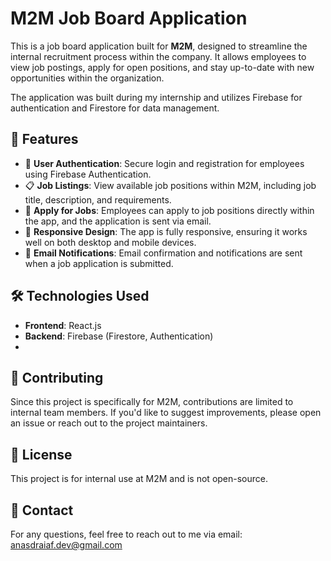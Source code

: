 # M2M Job Board Application

This is a job board application built for **M2M**, designed to streamline the internal recruitment process within the company. It allows employees to view job postings, apply for open positions, and stay up-to-date with new opportunities within the organization.

The application was built during my internship and utilizes Firebase for authentication and Firestore for data management.

## 🚀 Features 

- 🔐 **User Authentication**: Secure login and registration for employees using Firebase Authentication.
- 📋 **Job Listings**: View available job positions within M2M, including job title, description, and requirements.
- 📝 **Apply for Jobs**: Employees can apply to job positions directly within the app, and the application is sent via email.
- 📱 **Responsive Design**: The app is fully responsive, ensuring it works well on both desktop and mobile devices.
- 📧 **Email Notifications**: Email confirmation and notifications are sent when a job application is submitted.

## 🛠️ Technologies Used 

- **Frontend**: React.js
- **Backend**: Firebase (Firestore, Authentication)
- 
## 🤝 Contributing 

Since this project is specifically for M2M, contributions are limited to internal team members. If you'd like to suggest improvements, please open an issue or reach out to the project maintainers.

## 📝 License 

This project is for internal use at M2M and is not open-source.

## 📧 Contact 

For any questions, feel free to reach out to me via email: anasdraiaf.dev@gmail.com
